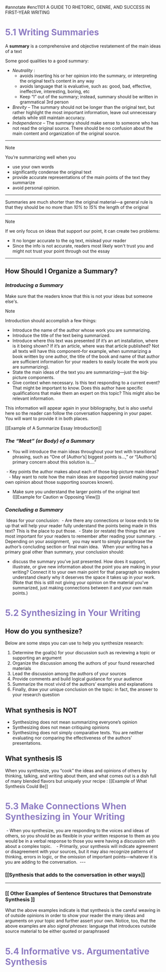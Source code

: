 #annotate #enc1101
A GUIDE TO RHETORIC, GENRE, AND SUCCESS IN FIRST-YEAR WRITING

# <font color = #8E7CC3> 5.1 Writing Summaries </font>

A **summary** is a comprehensive and objective restatement of the main ideas of a text

Some good qualities to a good summary:
- _Neutrality_ : 
	- avoids inserting his or her opinion into the summary, or interpreting the original text’s content in any way
	- avoids language that is evaluative, such as: good, bad, effective, ineffective, interesting, boring, etc
	- Keep “I” out of the summary; instead, summary should be written in grammatical 3rd person
- _Brevity_ – The summary should not be longer than the original text, but rather highlight the most important information, leave out unnecessary details while still maintain accuracy.
- _Independence_ – The summary should make sense to someone who has not read the original source. There should be no confusion about the main content and organization of the original source.

---

> [!NOTE]
> You’re summarizing well when you
> - use your own words
> - significantly condense the original text
> - provide accurate representations of the main points of the text they summarize
> - avoid personal opinion.

---

Summaries are much shorter than the original material—a general rule is that they should be no more than _10% to 15%_ the length of the original

___

> [!NOTE]
> If we only focus on ideas that support our point, it can create two problems:
> - It no longer accurate to the og text, mislead your reader
> - Since the info is not accurate, readers most likely won't trust you and might not trust your point through out the essay

---
## **How Should I Organize a Summary?**

###  _Introducing a Summary_
Make sure that the readers know that this is not your ideas but someone else's. 

> [!NOTE]
> Introduction should accomplish a few things:
> 
> - Introduce the name of the author whose work you are summarizing.
> - Introduce the title of the text being summarized.
> - Introduce where this text was presented (if it’s an art installation, where is it being shown? If it’s an article, where was that article published? Not all texts will have this component–for example, when summarizing a book written by one author, the title of the book and name of that author are sufficient information for your readers to easily locate the work you are summarizing).
> - State the main ideas of the text you are summarizing—just the big-picture components.
> - Give context when necessary. Is this text responding to a current event? That might be important to know. Does this author have specific qualifications that make them an expert on this topic? This might also be relevant information.

This information will appear again in your bibliography, but is also useful here so the reader can follow the conversation happening in your paper. You will want to provide it in both places.

[[Example of A Summarize Essay Introduction]]

### _The “Meat” (or Body) of a Summary_
- You will introduce the main ideas throughout your text with transitional phrasing, such as “One of [Author’s] biggest points is…,” or “[Author’s] primary concern about this solution is….”

 - Key points the author makes about each of those big-picture main ideas? 
 
 - May want to note how the main ideas are supported (avoid making your own opinion about those supporting sources known).
 
 - Make sure you understand the larger points of the original text ([[Example for Caution w Opposing View]])

### _Concluding a Summary_

 Ideas for your conclusion:
 - Are there any connections or loose ends to tie up that will help your reader fully understand the points being made in this text? This is the place to put those.
 - State (or restate) the things that are most important for your readers to remember after reading your summary.
 - Depending on your assignment,  you may want to simply paraphrase the author’s concluding section or final main idea.
 
When your writing has a primary goal other than summary, your conclusion should:
- discuss the summary you’ve just presented. How does it support, illustrate, or give new information about the point you are making in your writing? Connect it to your own main point for that paragraph so readers understand clearly why it deserves the space it takes up in your work. (Note that this is still not giving your opinion on the material you’ve summarized, just making connections between it and your own main points.)


#  <font color = #8E7CC3> 5.2 Synthesizing in Your Writing</font>

## **How do you synthesize?**

Below are some steps you can use to help you synthesize research:

1. Determine the goal(s) for your discussion such as reviewing a topic or supporting an argument
2. Organize the discussion among the authors of your found researched materials
3. Lead the discussion among the authors of your sources
4. Provide comments and build logical guidance for your audience
5. Summarize the most vivid of the authors’ examples and explanations
6. Finally, draw your unique conclusion on the topic: in fact, the answer to your research question

## **What synthesis is NOT**

- Synthesizing does not mean summarizing everyone’s opinion
- Synthesizing does not mean critiquing opinions
- Synthesizing does not simply comparative texts. You are neither evaluating nor comparing the effectiveness of the authors’ presentations.

## **What synthesis IS**

When you synthesize, you “cook” the ideas and opinions of others by thinking, talking, and writing about them, and what comes out is a dish full of many blended flavors but uniquely your recipe : [[Example of What Synthesis Could Be]]

# <font color = #8E7CC3 >5.3 Make Connections When Synthesizing in Your Writing  </font>

 - When you synthesize, you are responding to the voices and ideas of others, so you should be as flexible in your written response to them as you would be in a verbal response to those you were having a discussion with about a complex topic. 
 
 - Primarily, your synthesis will indicate agreement or disagreement with your sources, but it may also recognize patterns of thinking, errors in logic, or the omission of important points—whatever it is you are adding to the conversation.
 ---

### [[Synthesis that adds to the conversation in other ways]]

---
### [[ Other Examples of Sentence Structures that Demonstrate Synthesis ]]

What the above examples indicate is that synthesis is the careful weaving in of outside opinions in order to show your reader the many ideas and arguments on your topic and further assert your own. Notice, too, that the above examples are also _signal phrases_: language that introduces outside source material to be either quoted or paraphrased


# <font color = #8E7CC3> 5.4 Informative vs. Argumentative Synthesis </font>
